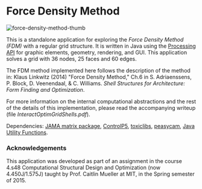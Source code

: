 <h1>Force Density Method</h1>

![force-density-method-thumb](https://github.com/alexHaridis/ForceDensityAPI/assets/9630033/25b83ad2-8995-415a-bba7-bf96d069c54f)

<p>This is a standalone application for exploring the <em>Force Density Method (FDM)</em> with a regular grid structure. It is written in Java using the <a href="https://www.processing.org">Processing API</a> for graphic elements, geometry, rendering, and GUI. This application solves a grid with 36 nodes, 25 faces and 60 edges.</p>

<p>The FDM method implemented here follows the description of the method in: Klaus Linkwitz (2014) "Force Density Method," Ch.6 in S. Adriaenssens, P. Block, D. Veenendaal, &amp; C. Williams. <em>Shell Structures for Architecture: Form Finding and Optimization</em>.</p>

<p>For more information on the internal computational abstractions and the rest of the details of this implementation, please read the accompanying writeup (file <em>InteractOptimGridShells.pdf</em>).</p>

<p>Dependencies: <a href="http://math.nist.gov/javanumerics/jama/">JAMA matrix package</a>, <a href="http://www.sojamo.de/libraries/controlP5/">ControlP5</a>, <a href="http://toxiclibs.org">toxiclibs</a>, <a href="http://mrfeinberg.com/peasycam/">peasycam</a>, <a href="https://www.seas.upenn.edu/~eeaton/software.html">Java Utility Functions</a>.</p>

<h3> Acknowledgements </h3>
<p>This application was developed as part of an assignment in the course 4.s48 Computational Structural Design and Optimization (now 4.450J/1.575J) taught by Prof. Caitlin Mueller at MIT, in the Spring semester of 2015.</p>
